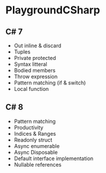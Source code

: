 # PlaygroundCSharp

## C# 7

- Out inline & discard
- Tuples
- Private protected
- Syntax litteral
- Bodied members
- Throw expression
- Pattern matching (if & switch)
- Local function


## C# 8

- Pattern matching
- Productivity
- Indices & Ranges
- Readonly struct
- Async enumerable
- Async Disposable
- Default interface implementation
- Nullable references

